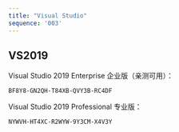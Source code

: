```yaml
---
title: "Visual Studio"
sequence: '003'
---
```


## VS2019

Visual Studio 2019 Enterprise 企业版（亲测可用）：

```text
BF8Y8-GN2QH-T84XB-QVY3B-RC4DF
```


Visual Studio 2019 Professional 专业版：

```text
NYWVH-HT4XC-R2WYW-9Y3CM-X4V3Y
```

